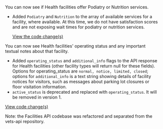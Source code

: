 You can now see if Health facilities offer Podiatry or Nutrition services.
* Added `Podiatry` and `Nutrition` to the array of available services for a facility, where available. At this time, we do not have satisfaction scores and are not exposing wait times for podiatry or nutrition services.

  [View the code change(s)](https://github.com/department-of-veterans-affairs/lighthouse-facilities/pull/38)

You can now see Health facilities' operating status and any important textual notes about that facility.
- Added `operating_status` and `additional_info` flags to the API response for Health facilities (other facility types will return null for these fields). Options for operating_status are `normal, notice, limited, closed`; options for `additional_info` is a text string showing details of facility notices for visitors, such as messages about parking lot closures or floor visitation information.
- `active_status` is deprecated and replaced with `operating_status`. It will be removed in version 1.

 [View code change(s)](https://github.com/department-of-veterans-affairs/lighthouse-facilities/pull/58)
 
 Note: the Facilities API codebase was refactored and separated from the vets-api repository.
